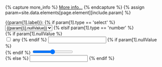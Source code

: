 {% capture more_info %}
[More info...](/help/{{include.element}}/{{param[0]}}.html)
{% endcapture %}
{% assign param=site.data.elements[page.element][include.param] %}
<div id="element-param" data-param="{{param[0]}}" class="col-xs-6 col-sm-3 col-md-3 col-lg-3 form-group">
<label 
	class="text-info label-link"
	data-toggle="popover"
	data-content="{{param[1].content | xml_escape}}{{more_info | markdownify | xml_escape}}"
	data-html="true" data-title="{{param[1].label}}">{{param[1].label}}:</label>
{% if param[1].type == 'select' %}
	<select id="{{param[0]}}" class="form-control" {{param[1].attributes}}>
	{% if param[1].nullValue %}
		<option value="@null@">{{param[1].nullValue}}</option>
	{% endif %}
	{% if param[1].interval %}
		{% include inputs/input-select-interval.md param=param %}
  {% else %}
    {% include inputs/input-select-values.md param=param %}
	{% endif %}
	</select>
{% elsif param[1].type == 'number' %}
	<div class="form-group">
    {% if param[1].nullValue %}
    <div class="input-group">
      <span class="input-group-addon">
        <input id="{{param[0]}}" type="checkbox" aria-label="..."> any</input>
      </span>
    {% endif %}
	 	<input id="{{param[0]}}" min="{{param[1].min}}"
	 		max="{{param[1].max}}" class="form-control" type="number"/>
    {% if param[1].nullValue %}
    </div>
    {% endif %}  
 		<input id="{{param[0]}}" min="{{param[1].min}}"
	 		max="{{param[1].max}}" type="range" step="{{param[1].step}}"/>
 	</div>
{% else %}
 	<input id="{{param[0]}}" class="form-control" type="{{param[1].type}}"/>
{% endif %}
</div>

